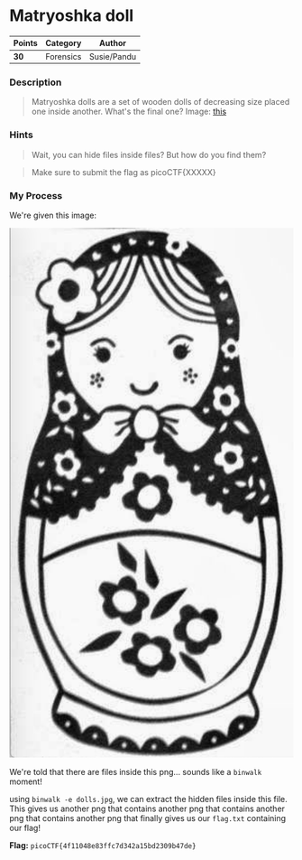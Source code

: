 # Matryoshka doll

| Points | Category  | Author      |
|--------|-----------|-------------|
| **30** | Forensics | Susie/Pandu |

### Description
> Matryoshka dolls are a set of wooden dolls of decreasing size placed one inside another. What's the final one? Image: [this](https://mercury.picoctf.net/static/b6205dd933ec01c022c4e6acbdf11116/dolls.jpg)

### Hints
> Wait, you can hide files inside files? But how do you find them?

> Make sure to submit the flag as picoCTF{XXXXX}

### My Process
We're given this image:

![dolls](https://github.com/EmeraldEntities/ctf-writeups/blob/main/picoctf-2021/matryoshka-doll/dolls.jpg?raw=true)

We're told that there are files inside this png... sounds like a `binwalk` moment!

using `binwalk -e dolls.jpg`, we can extract the hidden files inside this file. This gives us another png that contains another png that contains another png that contains another png that finally gives us our `flag.txt` containing our flag!

**Flag:** `picoCTF{4f11048e83ffc7d342a15bd2309b47de}`
